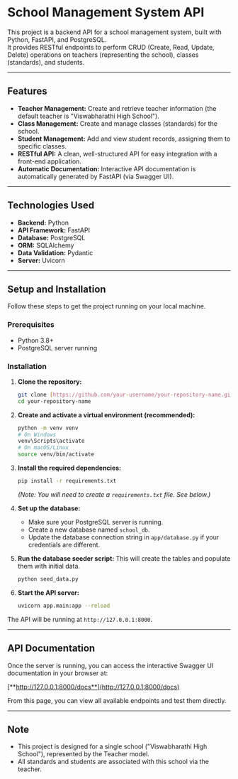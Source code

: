 # School Management System API

This project is a backend API for a school management system, built with Python, FastAPI, and PostgreSQL.  
It provides RESTful endpoints to perform CRUD (Create, Read, Update, Delete) operations on teachers (representing the school), classes (standards), and students.

---

## Features

- **Teacher Management:** Create and retrieve teacher information (the default teacher is "Viswabharathi High School").
- **Class Management:** Create and manage classes (standards) for the school.
- **Student Management:** Add and view student records, assigning them to specific classes.
- **RESTful API:** A clean, well-structured API for easy integration with a front-end application.
- **Automatic Documentation:** Interactive API documentation is automatically generated by FastAPI (via Swagger UI).

---

## Technologies Used

- **Backend:** Python
- **API Framework:** FastAPI
- **Database:** PostgreSQL
- **ORM:** SQLAlchemy
- **Data Validation:** Pydantic
- **Server:** Uvicorn

---

## Setup and Installation

Follow these steps to get the project running on your local machine.

### Prerequisites

- Python 3.8+
- PostgreSQL server running

### Installation

1.  **Clone the repository:**
    ```bash
    git clone [https://github.com/your-username/your-repository-name.git](https://github.com/your-username/your-repository-name.git)
    cd your-repository-name
    ```

2.  **Create and activate a virtual environment (recommended):**
    ```bash
    python -m venv venv
    # On Windows
    venv\Scripts\activate
    # On macOS/Linux
    source venv/bin/activate
    ```

3.  **Install the required dependencies:**
    ```bash
    pip install -r requirements.txt
    ```
    *(Note: You will need to create a `requirements.txt` file. See below.)*

4.  **Set up the database:**
    - Make sure your PostgreSQL server is running.
    - Create a new database named `school_db`.
    - Update the database connection string in `app/database.py` if your credentials are different.

5.  **Run the database seeder script:**
    This will create the tables and populate them with initial data.
    ```bash
    python seed_data.py
    ```

6.  **Start the API server:**
    ```bash
    uvicorn app.main:app --reload
    ```

The API will be running at `http://127.0.0.1:8000`.

---

## API Documentation

Once the server is running, you can access the interactive Swagger UI documentation in your browser at:

[**http://127.0.0.1:8000/docs**](http://127.0.0.1:8000/docs)

From this page, you can view all available endpoints and test them directly.

---

## Note

- This project is designed for a single school ("Viswabharathi High School"), represented by the Teacher model.
- All standards and students are associated with this school via the teacher.